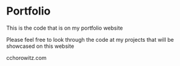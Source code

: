 # Portfolio

This is the code that is on my portfolio website

Please feel free to look through the code at my projects that will be showcased on this website

cchorowitz.com
